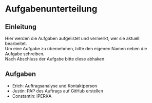 # Aufgabenunterteilung

## Einleitung
Hier werden die Aufgaben aufgelistet und vermerkt, wer sie aktuell bearbeitet.  
Um eine Aufgabe zu übernehmen, bitte den eigenen Namen neben die Aufgabe schreiben.  
Nach Abschluss der Aufgabe bitte diese abhaken.

## Aufgaben
- Erich: Auftragsanalyse und Kontaktperson  
- Justin: PAP des Auftrags auf GitHub erstellen  
- Constantin: IPERKA
 
